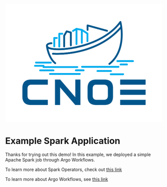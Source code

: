 ![cnoe logo](./images/cnoe-logo.png)

# Example Spark Application

Thanks for trying out this demo! In this example, we deployed a simple Apache Spark job through Argo Workflows.

To learn more about Spark Operators, check out [this link](https://github.com/kubeflow/spark-operator)

To learn more about Argo Workflows, see [this link](https://argoproj.github.io/workflows/)
